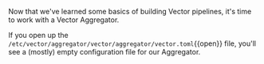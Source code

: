 Now that we've learned some basics of building Vector pipelines, it's time to
work with a Vector Aggregator.

If you open up the
`/etc/vector/aggregator/vector/aggregator/vector.toml`{{open}} file, you'll see
a (mostly) empty configuration file for our Aggregator.

[compose]: https://docs.docker.com/compose
[datadog]: https://docs.datadoghq.com/agent
[node_exporter]: https://github.com/prometheus/node_exporter
[prometheus]: https://prometheus.io